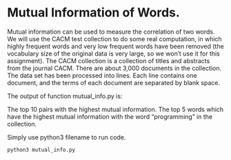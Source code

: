 # Mutual Information of Words.

Mutual information can be used to measure the correlation of two words.  We will use the CACM test collection to do some real computation, in which highly frequent words and very low frequent words have been removed (the vocabulary size of the original data is very large, so we won’t use it for this assignment). The CACM collection is a collection of titles and abstracts from the journal CACM. There are about 3,000 documents in the collection. The data set has been processed into lines. Each line contains one document, and the terms of each document are separated by blank space.

The output of function mutual_info.py is:

  The top 10 pairs with the highest mutual information.
  The top 5 words which have the highest mutual information with the word “programming” in the collection.

Simply use python3 filename to run code.
  ```
  python3 mutual_info.py
  ```
